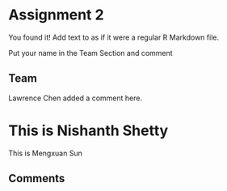 # Assignment 2

You found it!  Add text to as if it were a regular R Markdown file.

Put your name in the Team Section and comment

## Team

Lawrence Chen added a comment here.

# This is Nishanth Shetty 
This is Mengxuan Sun

## Comments
